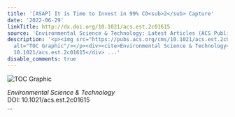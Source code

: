 ```yaml
---
title: '[ASAP] It is Time to Invest in 99% CO<sub>2</sub> Capture'
date: '2022-06-29'
linkTitle: http://dx.doi.org/10.1021/acs.est.2c01615
source: 'Environmental Science & Technology: Latest Articles (ACS Publications)'
description: '<p><img src="https://pubs.acs.org/cms/10.1021/acs.est.2c01615/asset/images/medium/es2c01615_0003.gif"
  alt="TOC Graphic"/></p><div><cite>Environmental Science & Technology</cite></div><div>DOI:
  10.1021/acs.est.2c01615</div> ...'
disable_comments: true
---
```

<p><img src="https://pubs.acs.org/cms/10.1021/acs.est.2c01615/asset/images/medium/es2c01615_0003.gif" alt="TOC Graphic"/></p><div><cite>Environmental Science & Technology</cite></div><div>DOI: 10.1021/acs.est.2c01615</div> ...